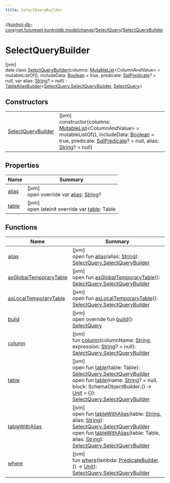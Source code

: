 ```yaml
---
title: SelectQueryBuilder
---
```

//[kontrol-db-core](../../../../index.html)/[net.futureset.kontroldb.modelchange](../../index.html)/[SelectQuery](../index.html)/[SelectQueryBuilder](index.html)



# SelectQueryBuilder



[jvm]\
data class [SelectQueryBuilder](index.html)(columns: [MutableList](https://kotlinlang.org/api/latest/jvm/stdlib/kotlin.collections/-mutable-list/index.html)&lt;ColumnAndValue&gt; = mutableListOf(), includeData: [Boolean](https://kotlinlang.org/api/latest/jvm/stdlib/kotlin/-boolean/index.html) = true, predicate: [SqlPredicate](../../-sql-predicate/index.html)? = null, var alias: [String](https://kotlinlang.org/api/latest/jvm/stdlib/kotlin/-string/index.html)? = null) : [TableAliasBuilder](../../-table-alias-builder/index.html)&lt;[SelectQuery.SelectQueryBuilder](index.html), [SelectQuery](../index.html)&gt;



## Constructors


| | |
|---|---|
| [SelectQueryBuilder](-select-query-builder.html) | [jvm]<br>constructor(columns: [MutableList](https://kotlinlang.org/api/latest/jvm/stdlib/kotlin.collections/-mutable-list/index.html)&lt;ColumnAndValue&gt; = mutableListOf(), includeData: [Boolean](https://kotlinlang.org/api/latest/jvm/stdlib/kotlin/-boolean/index.html) = true, predicate: [SqlPredicate](../../-sql-predicate/index.html)? = null, alias: [String](https://kotlinlang.org/api/latest/jvm/stdlib/kotlin/-string/index.html)? = null) |


## Properties


| Name | Summary |
|---|---|
| [alias](alias.html) | [jvm]<br>open override var [alias](alias.html): [String](https://kotlinlang.org/api/latest/jvm/stdlib/kotlin/-string/index.html)? |
| [table](table.html) | [jvm]<br>open lateinit override var [table](table.html): Table |


## Functions


| Name | Summary |
|---|---|
| [alias](../../-table-alias-builder/alias.html) | [jvm]<br>open fun [alias](../../-table-alias-builder/alias.html)(alias: [String](https://kotlinlang.org/api/latest/jvm/stdlib/kotlin/-string/index.html)): [SelectQuery.SelectQueryBuilder](index.html) |
| [asGlobalTemporaryTable](../../-table-builder/as-global-temporary-table.html) | [jvm]<br>open fun [asGlobalTemporaryTable](../../-table-builder/as-global-temporary-table.html)(): [SelectQuery.SelectQueryBuilder](index.html) |
| [asLocalTemporaryTable](../../-table-builder/as-local-temporary-table.html) | [jvm]<br>open fun [asLocalTemporaryTable](../../-table-builder/as-local-temporary-table.html)(): [SelectQuery.SelectQueryBuilder](index.html) |
| [build](build.html) | [jvm]<br>open override fun [build](build.html)(): [SelectQuery](../index.html) |
| [column](column.html) | [jvm]<br>fun [column](column.html)(columnName: [String](https://kotlinlang.org/api/latest/jvm/stdlib/kotlin/-string/index.html), expression: [String](https://kotlinlang.org/api/latest/jvm/stdlib/kotlin/-string/index.html)? = null): [SelectQuery.SelectQueryBuilder](index.html) |
| [table](../../-table-builder/table.html) | [jvm]<br>open fun [table](../../-table-builder/table.html)(table: Table): [SelectQuery.SelectQueryBuilder](index.html)<br>open fun [table](../../-table-builder/table.html)(name: [String](https://kotlinlang.org/api/latest/jvm/stdlib/kotlin/-string/index.html)? = null, block: SchemaObjectBuilder.() -&gt; [Unit](https://kotlinlang.org/api/latest/jvm/stdlib/kotlin/-unit/index.html) = {}): [SelectQuery.SelectQueryBuilder](index.html) |
| [tableWithAlias](../../-table-alias-builder/table-with-alias.html) | [jvm]<br>open fun [tableWithAlias](../../-table-alias-builder/table-with-alias.html)(table: [String](https://kotlinlang.org/api/latest/jvm/stdlib/kotlin/-string/index.html), alias: [String](https://kotlinlang.org/api/latest/jvm/stdlib/kotlin/-string/index.html)): [SelectQuery.SelectQueryBuilder](index.html)<br>open fun [tableWithAlias](../../-table-alias-builder/table-with-alias.html)(table: Table, alias: [String](https://kotlinlang.org/api/latest/jvm/stdlib/kotlin/-string/index.html)): [SelectQuery.SelectQueryBuilder](index.html) |
| [where](where.html) | [jvm]<br>fun [where](where.html)(lambda: [PredicateBuilder](../../-predicate-builder/index.html).() -&gt; [Unit](https://kotlinlang.org/api/latest/jvm/stdlib/kotlin/-unit/index.html)): [SelectQuery.SelectQueryBuilder](index.html) |

